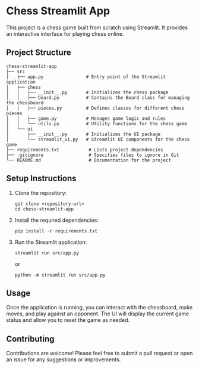 # Chess Streamlit App

This project is a chess game built from scratch using Streamlit. It provides an interactive interface for playing chess online.

## Project Structure


```
chess-streamlit-app
├── src
│   ├── app.py                # Entry point of the Streamlit application
│   ├── chess
│   │   ├── __init__.py       # Initializes the chess package
│   │   ├── board.py          # Contains the Board class for managing the chessboard
│   │   ├── pieces.py         # Defines classes for different chess pieces
│   │   ├── game.py           # Manages game logic and rules
│   │   └── utils.py          # Utility functions for the chess game
│   └── ui
│       ├── __init__.py       # Initializes the UI package
│       └── streamlit_ui.py   # Streamlit UI components for the chess game
├── requirements.txt           # Lists project dependencies
├── .gitignore                 # Specifies files to ignore in Git
└── README.md                  # Documentation for the project
```

## Setup Instructions

1. Clone the repository:
   ```
   git clone <repository-url>
   cd chess-streamlit-app
   ```

2. Install the required dependencies:
   ```
   pip install -r requirements.txt
   ```

3. Run the Streamlit application:
   ```
   streamlit run src/app.py
   ```
   or
   ```
   python -m streamlit run src/app.py
   ```

## Usage

Once the application is running, you can interact with the chessboard, make moves, and play against an opponent. The UI will display the current game status and allow you to reset the game as needed.

## Contributing

Contributions are welcome! Please feel free to submit a pull request or open an issue for any suggestions or improvements.
